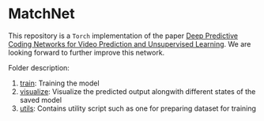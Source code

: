 # MatchNet

This repository is a `Torch` implementation of the paper [Deep Predictive Coding Networks for Video Prediction and Unsupervised Learning](https://arxiv.org/abs/1605.08104).
We are looking forward to further improve this network.

Folder description:

1. [train](train): Training the model
2. [visualize](visualize): Visualize the predicted output alongwith different states of the saved model
3. [utils](utils): Contains utility script such as one for preparing dataset for training
